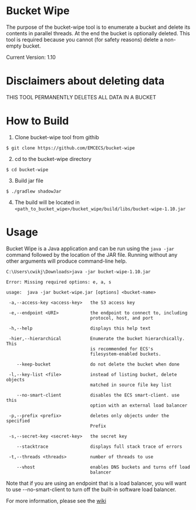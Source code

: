 # Bucket Wipe 
The purpose of the bucket-wipe tool is to enumerate a bucket and delete its contents in parallel threads.  At the end the bucket is optionally deleted.  This tool is required because you cannot (for safety reasons) delete a non-empty bucket.

Current Version: 1.10

# Disclaimers about deleting data

THIS TOOL PERMANENTLY DELETES ALL DATA IN A BUCKET

# How to Build 

1. Clone bucket-wipe tool from githib 
```
$ git clone https://github.com/EMCECS/bucket-wipe
```
2. cd to the bucket-wipe directory
```
$ cd bucket-wipe
```
3. Build jar file
```
$ ./gradlew shadowJar
```
4. The build will be located in `<path_to_bucket_wipe>/bucket_wipe/build/libs/bucket-wipe-1.10.jar`

# Usage
Bucket Wipe is a Java application and can be run using the `java -jar` command followed by the location of the JAR file.  Running without any other arguments will produce command-line help.

 

``` 
C:\Users\cwikj\Downloads>java -jar bucket-wipe-1.10.jar

Error: Missing required options: e, a, s

usage:  java -jar bucket-wipe.jar [options] <bucket-name> 

 -a,--access-key <access-key>   the S3 access key

 -e,--endpoint <URI>            the endpoint to connect to, including
                                protocol, host, and port
                                
 -h,--help                      displays this help text

 -hier,--hierarchical           Enumerate the bucket hierarchically.  This
                                is recommended for ECS's
                                filesystem-enabled buckets.

    --keep-bucket               do not delete the bucket when done

 -l,--key-list <file>           instead of listing bucket, delete objects
                                matched in source file key list

    --no-smart-client           disables the ECS smart-client. use this
                                option with an external load balancer

 -p,--prefix <prefix>           deletes only objects under the specified
                                Prefix

 -s,--secret-key <secret-key>   the secret key

    --stacktrace                displays full stack trace of errors

 -t,--threads <threads>         number of threads to use

    --vhost                     enables DNS buckets and turns off load
                                balancer
```

Note that if you are using an endpoint that is a load balancer, you will want to use --no-smart-client to turn off the built-in software load balancer.
  
For more information, please see the [wiki](https://github.com/EMCECS/bucket-wipe/wiki)

